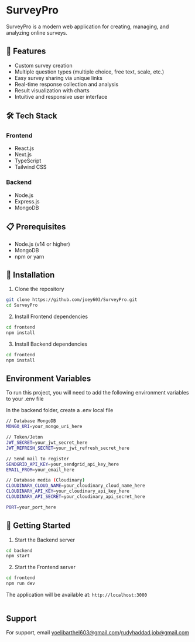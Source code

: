 
# SurveyPro

SurveyPro is a modern web application for creating, managing, and analyzing online surveys.


## 🚀 Features

- Custom survey creation
- Multiple question types (multiple choice, free text, scale, etc.)
- Easy survey sharing via unique links
- Real-time response collection and analysis
- Result visualization with charts
- Intuitive and responsive user interface
## 🛠️ Tech Stack

### Frontend
- React.js
- Next.js
- TypeScript
- Tailwind CSS

### Backend
- Node.js
- Express.js
- MongoDB

## 📋 Prerequisites

- Node.js (v14 or higher)
- MongoDB
- npm or yarn

## 🔧 Installation

1. Clone the repository

```bash
git clone https://github.com/joey603/SurveyPro.git
cd SurveyPro
```
2. Install Frontend dependencies

```bash
cd frontend
npm install
```

3. Install Backend dependencies

```bash
cd frontend
npm install
```




## Environment Variables

To run this project, you will need to add the following environment variables to your .env file

In the backend folder, create a .env local file

```bash
// Database MongoDB
MONGO_URI=your_mongo_uri_here

// Token/Jeton
JWT_SECRET=your_jwt_secret_here
JWT_REFRESH_SECRET=your_jwt_refresh_secret_here

// Send mail to register
SENDGRID_API_KEY=your_sendgrid_api_key_here
EMAIL_FROM=your_email_here

// Database media (Cloudinary)
CLOUDINARY_CLOUD_NAME=your_cloudinary_cloud_name_here
CLOUDINARY_API_KEY=your_cloudinary_api_key_here
CLOUDINARY_API_SECRET=your_cloudinary_api_secret_here

PORT=your_port_here

``` 
## 🚀 Getting Started

1. Start the Backend server

```bash
cd backend
npm start
```

2. Start the Frontend server

```bash
cd frontend
npm run dev
```

The application will be available at: `http://localhost:3000`


```bash

```
## Support

For support, email yoelibarthel603@gmail.com/rudyhaddad.job@gmail.com

